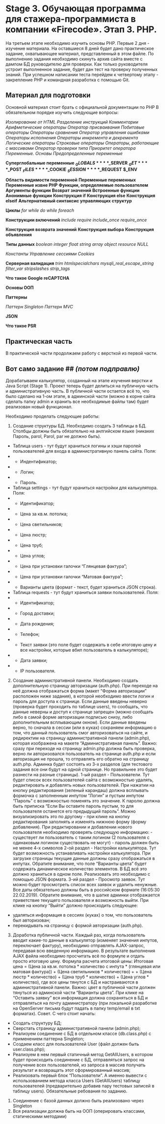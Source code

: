 # Stage 3. Обучающая программа для стажера-программиста в компании «Firecode». Этап 3. PHP.

На третьем этапе необходимо изучить основы PHP. Первые 2 дня - изучение материала. На оставшиеся 8 дней будет дано практическое задание, охватывающее материал, представленный в этом файле. По выполнению задания необходимо скинуть архив сайта вместе с дампом БД руководителю для проверки.
Как только руководителя устроит выполненное задание, будет дан тест на проверку полученных знаний. При успешном написании теста перейдем к четвертому этапу - закрепление PHP и командная разработка с помощью Git.

## Материал для подготовки ##

Основной материал стоит брать с официальной документации по PHP  В обязательном порядке изучить следующие вопросы:

*Изолирование от HTML*
*Разделение инструкций*
*Комментарии*
*Арифметические операторы*
*Оператор присваивания*
*Побитовые операторы*
*Операторы сравнения*
*Оператор управления ошибками*
*Операторы исполнения*
*Операторы инкремента и декремента*
*Логические операторы*
*Строковые операторы*
*Операторы, работающие с массивами*
*Оператор проверки типа*
*Приоритет оператора*
*Переменные. Основы*
*Предопределенные переменные*

**Суперглобальные переменные**
**$_GLOBALS**
**$_SERVER**
**$_GET**
**$_POST**
**$_FILES**
**$_COOKIE**
**$_SESSION**
**$_REQUEST**
**$_ENV**

**Область видимости переменной**
**Переменные переменных**
**Переменные извне PHP**
**Функции, определяемые пользователем**
**Аргументы функции**
**Возврат значений**
**Встроенные функции**
**Анонимные функции**
**Конструкция if**
**Конструкция else**
**Конструкция elseif**
**Альтернативный синтаксис управляющих структур**

**Циклы**
*for*
*while*
*do while*
*foreach*

**Конструкции включений**
*include*
*require*
*include_once*
*require_once*

**Конструкция возврата значений**
**Конструкция выбора**
**Конструкция объявления**

**Типы данных**
*boolean*
*integer*
*float*
*string*
*array*
*object*
*resource*
*NULL*

*Константы*
*Управление сессиями*
*Cookies*

**Серверная валидация**
*trim*
*htmlspecialchars*
*mysqli_real_escape_string*
*filter_var*
*stripslashes*
*strip_tags*

**Что такое Google reCAPTCHA**

**Основы ООП**

**Паттерны**

*Паттерн Singleton*
*Паттерн MVC*

**JSON**

**Что такое PSR**


## Практическая часть ##

В практической части продолжаем работу с версткой из первой части.

## Вот само задание ##  *(потом подправлю)*

Дорабатываем калькулятор, созданный на этапе изучения верстки и Java Script (Stage 1). 
Проект теперь будет делиться на публичную часть и административную часть. В публичной части остается всё то, что было сделано на 1-ом этапе, в админской части (можно в корне сайта сделать папку admin и хранить все необходимые файлы там) будет реализован новый функционал. 

Необходимо проделать следующие работы: 

1. Создание структуры БД. 
Необходимо создать 3 таблицы в БД. Столбцы должны быть обязательно на анлгийском языке (никаких Пароль, parol, Parol, par не должно быть). 
- Таблица users - тут будут храниться логины и хэши паролей пользователей для входа в административную панель сайта. 
Поля: 
- - Индентификатор; 
- - Логин; 
- - Пароль. 
- Таблица settings - тут будут храниться настройки для калькулятора. 
Поля: 
- - Идентификатор; 
- - Цена за кв.м. потолка; 
- - Цена светильников; 
- - Цена люстр; 
- - Цена труб; 
- - Цена углов; 
- - Цена при установки галочки “Глянцевая фактура”; 
- - Цена при установки галочки “Матовая фактура”; 
- - Варианты цвета (формат - текст, будет храниться JSON строка). 
- Таблица requests - тут будут храниться заявки пользователей. 
Поля: 
- - Идентификатор; 
- - Город доставки; 
- - Дата рождения; 
- - Телефон; 
- - Текст заявки (это поле будет содержать в себе итоговую цену и все настройки, которые вбил пользователь в калькуляторе);
- - Дата заявки; 
- - IP пользователя. 

2. Создание административной панели. 
Необходимо создать дополнительную страницу авторизации (auth.php). При переходе на неё должна отображаться форма (макет “Форма авторизации” расположен ниже задания), в которой необходимо ввести логин и пароль для доступа к странице. Если данные введены неверно (проверка будет проходить по таблице users), то сообщать, что данные неверны и доступ к странице запрещен (можно сообщать либо в самой форме авторизации подписью снизу, либо дополнительным всплывающим окном). Если данные введены верно, то сначала в сессии (или в куках) сохраняем информацию о том, что данный пользователь смог авторизоваться на сайте, и редиректим на страницу административной панели (admin.php), которая изображена на макете “Административная панель”. 
Важно: 
сразу при переходе на страницу admin.php должна быть проверка, верно ли авторизовался пользователь на странице auth.php и если авторизация не прошла, то отправлять его обратно на страницу auth.php. 
Админка будет состоять из 3-х разделов (для тестового задания все они будут на одной странице. Но правильнее это будет разнести на разные страницы). 
1-ый раздел - Пользователи. 
Тут будет список всех пользователей сайта с возможностью удалять, редактировать и добавлять новых пользователей. При нажатии на кнопку редактирования (зеленый карандаш) должна всплывать формочка с заполненным инпутом “Логин” и пустым инпутом “Пароль” с возможностью поменять это значение. К паролю должна быть приписка “Если Вы оставите пароль пустым, то для пользователя останется его предыдущий пароль”. Можно визуализировать это по другому - при клике на кнопку редактирования заполнять и изменять нижнюю форму (форму добавления). При редактировании и добавлении нового пользователя необходимо проверять следующую информацию: - существует ли пользователь с таким логином (2 пользователя с одинаковым логином существовать не могут) - пароль должен быть не менее 4-х символов 
2-ой раздел - Настройки калькулятора. 
Тут будет возможность устанавливать настройки калькулятора. При загрузке страницы текущие данные должны сразу отображаться в инпутах. Обратите внимание, что поле “Варианты цвета” будет содержать динамическое количество элементов. В БД всё это должно храниться в одном поле. Реализовать это необходимо с помощью JSON формата. 
3-ий раздел - Просмотр заявок. 
Тут можно будет просмотреть список всех заявок и удалить ненужные. Все даты обязательно должны быть в российском формате (16:05:30 22.02.2019). Обратите внимание, что в шапке админки отображается приветствие текущего пользователя и возможность выйти. 
При клике на кнопку “Выйти” должно происходить следующее: 
- удаляться информация в сессиях (куках) о том, что пользователь был авторизован; 
- перекидывать на страницу с формой авторизации (auth.php). 

3. Доработка публичной части. Каждый раз, когда пользователь вводит какие-то данные в калькулятор (изменяет значения инпутов, переключает фактуру), необходимо отправлять AJAX-запрос, передавая всю введенную информацию. В результате выполнения AJAX файла необходимо просчитать всё по формуле и отдать просто итоговую цену. Формула расчета итоговой цены: Итоговая цена = (Цена за кв.м. потолка * количество с инпута * (глянцевая или матовая фактура)) + (Цена светильников * количество) + + (Цена люстр * количество) + (Цена труб * количество) + (Цена углов * количество), где все цены тянутся с БД и настраиваются в административной панели. Важно: цвет в публичной части должен тянуться из админской части “Варианты цвета”. При клике на “Оставить заявку” вся информация должна сохраняться в БД и отправляться на почту администратору (при локальной разработке на OpenServer письма будут падать в папку temp/email в txt форматах). 
Совет. 
С чего стоит начать: 
- Создать структуру БД; 
- Сверстать страницу административной панели (admin.php); 
- Реализуем соединение с БД в отдельном классе (db.class.php) с применением паттерна Singleton; 
- Создаем класс для пользователей User (файл должен быть user.class.php); 
- Реализуем в нем первый статичный метод GetAllUsers, в котором будет происходить соединение с БД, отправляться запрос на получение всех пользователей, из запроса в массив получать результат и возвращать этот сформированный массив; 
- Реализовать первый блок “Пользователи”. А именно вывести с использованием метода класса Users (GetAllUsers) таблицу пользователей (предварительно добавив пару тестовых записей в таблицу users). 
Обязательные ребования по заданию. 
1. Соединение с базой данных должно быть реализовано через Singleton 
2. Вся реализации должна быть на ООП (оперировать классами, статическими методами)